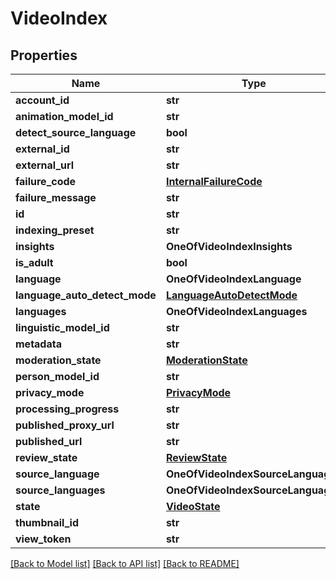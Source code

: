 # VideoIndex

## Properties
Name | Type | Description | Notes
------------ | ------------- | ------------- | -------------
**account_id** | **str** |  | [optional] 
**animation_model_id** | **str** |  | [optional] 
**detect_source_language** | **bool** |  | [optional] 
**external_id** | **str** |  | [optional] 
**external_url** | **str** |  | [optional] 
**failure_code** | [**InternalFailureCode**](InternalFailureCode.md) |  | [optional] 
**failure_message** | **str** |  | [optional] 
**id** | **str** |  | [optional] 
**indexing_preset** | **str** |  | [optional] 
**insights** | **OneOfVideoIndexInsights** |  | [optional] 
**is_adult** | **bool** |  | [optional] 
**language** | **OneOfVideoIndexLanguage** |  | [optional] 
**language_auto_detect_mode** | [**LanguageAutoDetectMode**](LanguageAutoDetectMode.md) |  | [optional] 
**languages** | **OneOfVideoIndexLanguages** |  | [optional] 
**linguistic_model_id** | **str** |  | [optional] 
**metadata** | **str** |  | [optional] 
**moderation_state** | [**ModerationState**](ModerationState.md) |  | [optional] 
**person_model_id** | **str** |  | [optional] 
**privacy_mode** | [**PrivacyMode**](PrivacyMode.md) |  | [optional] 
**processing_progress** | **str** |  | [optional] 
**published_proxy_url** | **str** |  | [optional] 
**published_url** | **str** |  | [optional] 
**review_state** | [**ReviewState**](ReviewState.md) |  | [optional] 
**source_language** | **OneOfVideoIndexSourceLanguage** |  | [optional] 
**source_languages** | **OneOfVideoIndexSourceLanguages** |  | [optional] 
**state** | [**VideoState**](VideoState.md) |  | [optional] 
**thumbnail_id** | **str** |  | [optional] 
**view_token** | **str** |  | [optional] 

[[Back to Model list]](../README.md#documentation-for-models) [[Back to API list]](../README.md#documentation-for-api-endpoints) [[Back to README]](../README.md)

